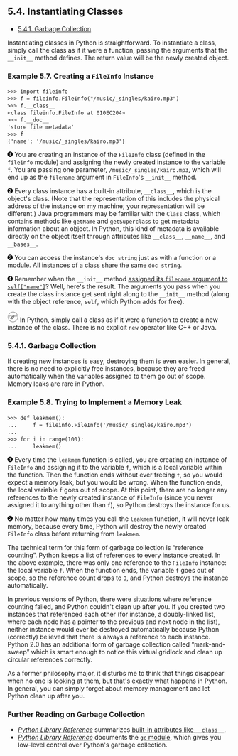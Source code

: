 

5.4. Instantiating Classes
--------------------------

-   [5.4.1. Garbage Collection](instantiating_classes.html#d0e12165)

Instantiating classes in Python is straightforward. To instantiate a
class, simply call the class as if it were a function, passing the
arguments that the `__init__` method defines. The return value will be
the newly created object.

### Example 5.7. Creating a `FileInfo` Instance

    >>> import fileinfo
    >>> f = fileinfo.FileInfo("/music/_singles/kairo.mp3") 
    >>> f.__class__                                        
    <class fileinfo.FileInfo at 010EC204>
    >>> f.__doc__                                          
    'store file metadata'
    >>> f                                                  
    {'name': '/music/_singles/kairo.mp3'}



[![1](../images/callouts/1.png)](#fileinfo.create.1.1) You are creating an instance of the `FileInfo` class (defined in the `fileinfo` module) and assigning the newly created instance to the variable `f`. You are passing one parameter, `/music/_singles/kairo.mp3`, which will end up as the `filename` argument in `FileInfo`'s `__init__` method. 

[![2](../images/callouts/2.png)](#fileinfo.create.1.2) Every class instance has a built-in attribute, `__class__`, which is the object's class. (Note that the representation of this includes the physical address of the instance on my machine; your representation will be different.) Java programmers may be familiar with the `Class` class, which contains methods like `getName` and `getSuperclass` to get metadata information about an object. In Python, this kind of metadata is available directly on the object itself through attributes like `__class__`, `__name__`, and `__bases__`. 

[![3](../images/callouts/3.png)](#fileinfo.create.1.3) You can access the instance's `doc string` just as with a function or a module. All instances of a class share the same `doc string`. 

[![4](../images/callouts/4.png)](#fileinfo.create.1.4) Remember when the `__init__` method [assigned its `filename` argument to `self["name"]`](defining_classes.html#fileinfo.class.example "Example 5.4. Defining the FileInfo Class")? Well, here's the result. The arguments you pass when you create the class instance get sent right along to the `__init__` method (along with the object reference, `self`, which Python adds for free). 


![Note](../images/note.png) 
In Python, simply call a class as if it were a function to create a new instance of the class. There is no explicit `new` operator like C++ or Java. 

### 5.4.1. Garbage Collection

If creating new instances is easy, destroying them is even easier. In
general, there is no need to explicitly free instances, because they are
freed automatically when the variables assigned to them go out of scope.
Memory leaks are rare in Python.

### Example 5.8. Trying to Implement a Memory Leak

    >>> def leakmem():
    ...     f = fileinfo.FileInfo('/music/_singles/kairo.mp3') 
    ...     
    >>> for i in range(100):
    ...     leakmem()                                          



[![1](../images/callouts/1.png)](#fileinfo.create.2.1) Every time the `leakmem` function is called, you are creating an instance of `FileInfo` and assigning it to the variable `f`, which is a local variable within the function. Then the function ends without ever freeing `f`, so you would expect a memory leak, but you would be wrong. When the function ends, the local variable `f` goes out of scope. At this point, there are no longer any references to the newly created instance of `FileInfo` (since you never assigned it to anything other than `f`), so Python destroys the instance for us. 

[![2](../images/callouts/2.png)](#fileinfo.create.2.3) No matter how many times you call the `leakmem` function, it will never leak memory, because every time, Python will destroy the newly created `FileInfo` class before returning from `leakmem`. 

The technical term for this form of garbage collection is “reference
counting”. Python keeps a list of references to every instance created.
In the above example, there was only one reference to the `FileInfo`
instance: the local variable `f`. When the function ends, the variable
`f` goes out of scope, so the reference count drops to `0`, and Python
destroys the instance automatically.

In previous versions of Python, there were situations where reference
counting failed, and Python couldn't clean up after you. If you created
two instances that referenced each other (for instance, a doubly-linked
list, where each node has a pointer to the previous and next node in the
list), neither instance would ever be destroyed automatically because
Python (correctly) believed that there is always a reference to each
instance. Python 2.0 has an additional form of garbage collection called
“mark-and-sweep” which is smart enough to notice this virtual gridlock
and clean up circular references correctly.

As a former philosophy major, it disturbs me to think that things
disappear when no one is looking at them, but that's exactly what
happens in Python. In general, you can simply forget about memory
management and let Python clean up after you.

### Further Reading on Garbage Collection

-   [*Python Library Reference*](http://www.python.org/doc/current/lib/)
    summarizes [built-in attributes like
    `__class__`](http://www.python.org/doc/current/lib/specialattrs.html).
-   [*Python Library Reference*](http://www.python.org/doc/current/lib/)
    documents the [`gc`
    module](http://www.python.org/doc/current/lib/module-gc.html), which
    gives you low-level control over Python's garbage collection.

  

